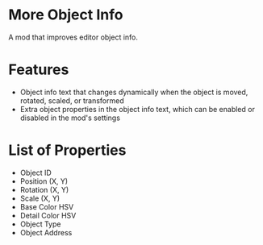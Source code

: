 # More Object Info
A mod that improves editor object info.

# Features
- Object info text that changes dynamically when the object is moved, rotated, scaled, or transformed
- Extra object properties in the object info text, which can be enabled or disabled in the mod's settings

# List of Properties
- Object ID
- Position (X, Y)
- Rotation (X, Y)
- Scale (X, Y)
- Base Color HSV
- Detail Color HSV
- Object Type
- Object Address